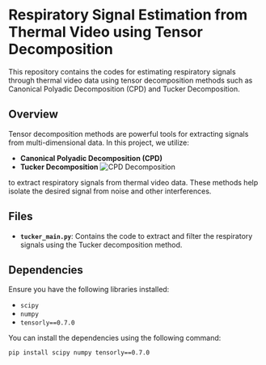 # Respiratory Signal Estimation from Thermal Video using Tensor Decomposition

This repository contains the codes for estimating respiratory signals through thermal video data using tensor decomposition methods such as Canonical Polyadic Decomposition (CPD) and Tucker Decomposition.

## Overview

Tensor decomposition methods are powerful tools for extracting signals from multi-dimensional data. In this project, we utilize:
- **Canonical Polyadic Decomposition (CPD)**
- **Tucker Decomposition**
![CPD Decomposition](figures/CPD2.png)

to extract respiratory signals from thermal video data. These methods help isolate the desired signal from noise and other interferences.

## Files

- **`tucker_main.py`**: Contains the code to extract and filter the respiratory signals using the Tucker decomposition method.

## Dependencies

Ensure you have the following libraries installed:

- `scipy`
- `numpy`
- `tensorly==0.7.0`

You can install the dependencies using the following command:

```bash
pip install scipy numpy tensorly==0.7.0
